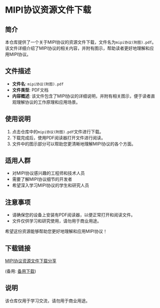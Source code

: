 # MIPI协议资源文件下载

## 简介

本仓库提供了一个关于MIPI协议的资源文件下载，文件名为`mipi协议(附图).pdf`。该文件详细介绍了MIPI协议的相关内容，并附有图示，帮助读者更好地理解和应用MIPI协议。

## 文件描述

- **文件名**: `mipi协议(附图).pdf`
- **文件类型**: PDF文档
- **内容概述**: 该文件包含了MIPI协议的详细说明，并附有相关图示，便于读者直观理解协议的工作原理和应用场景。

## 使用说明

1. 点击仓库中的`mipi协议(附图).pdf`文件进行下载。
2. 下载完成后，使用PDF阅读器打开文件进行阅读。
3. 文件中的图示部分可以帮助您更清晰地理解MIPI协议的各个方面。

## 适用人群

- 对MIPI协议感兴趣的工程师和技术人员
- 需要了解MIPI协议细节的开发者
- 希望深入学习MIPI协议的学生和研究人员

## 注意事项

- 请确保您的设备上安装有PDF阅读器，以便正常打开和阅读文件。
- 文件仅供学习和研究使用，请勿用于商业用途。

希望这份资源能够帮助您更好地理解和应用MIPI协议！

## 下载链接
[MIPI协议资源文件下载分享](https://pan.quark.cn/s/6b5963b0effc) 

(备用: [备用下载](https://pan.baidu.com/s/16Wy2InJ5dWEDgwcdUbJocg?pwd=1234))

## 说明

该仓库仅用于学习交流，请勿用于商业用途。
